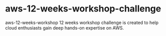 # aws-12-weeks-workshop-challenge
aws-12-weeks-workshop  12 weeks workshop challenge is created to help cloud enthusiasts gain deep hands-on expertise on AWS.